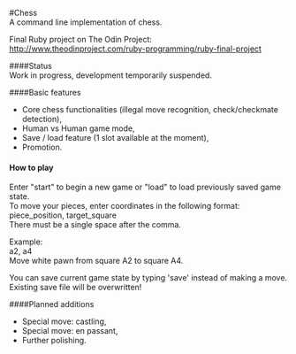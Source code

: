 #Chess  
A command line implementation of chess.  
  
Final Ruby project on The Odin Project:  
http://www.theodinproject.com/ruby-programming/ruby-final-project  
  
####Status  
Work in progress, development temporarily suspended.  
  
####Basic features  
 - Core chess functionalities (illegal move recognition, check/checkmate detection),  
 - Human vs Human game mode,
 - Save / load feature (1 slot available at the moment),  
 - Promotion.  
  
#### How to play  
Enter "start" to begin a new game or "load" to load previously saved game state.  
To move your pieces, enter coordinates in the following format:  
piece_position, target_square  
There must be a single space after the comma.  
  
Example:  
a2, a4  
Move white pawn from square A2 to square A4.  
  
You can save current game state by typing 'save' instead of making a move.  
Existing save file will be overwritten!  
  
####Planned additions  
 - Special move: castling,  
 - Special move: en passant,  
 - Further polishing.  
  